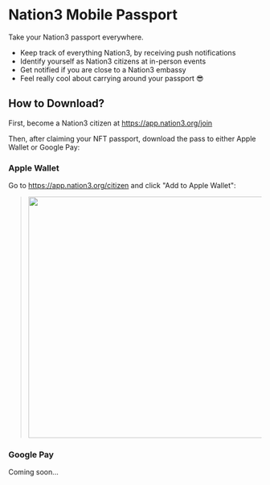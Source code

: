 # Nation3 Mobile Passport

Take your Nation3 passport everywhere.

- Keep track of everything Nation3, by receiving push notifications
- Identify yourself as Nation3 citizens at in-person events
- Get notified if you are close to a Nation3 embassy
- Feel really cool about carrying around your passport 😎

## How to Download?

First, become a Nation3 citizen at https://app.nation3.org/join

Then, after claiming your NFT passport, download the pass to either Apple Wallet or Google Pay:

### Apple Wallet

Go to https://app.nation3.org/citizen and click "Add to Apple Wallet":

> <img width="480" src="https://user-images.githubusercontent.com/95955389/190090203-954075d3-4854-4039-882b-63893396c068.png">

### Google Pay

Coming soon...

